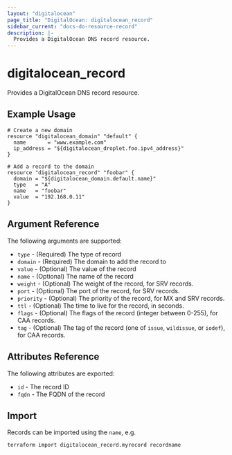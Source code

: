 ```yaml
---
layout: "digitalocean"
page_title: "DigitalOcean: digitalocean_record"
sidebar_current: "docs-do-resource-record"
description: |-
  Provides a DigitalOcean DNS record resource.
---
```


# digitalocean\_record

Provides a DigitalOcean DNS record resource.

## Example Usage

```hcl
# Create a new domain
resource "digitalocean_domain" "default" {
  name       = "www.example.com"
  ip_address = "${digitalocean_droplet.foo.ipv4_address}"
}

# Add a record to the domain
resource "digitalocean_record" "foobar" {
  domain = "${digitalocean_domain.default.name}"
  type   = "A"
  name   = "foobar"
  value  = "192.168.0.11"
}
```

## Argument Reference

The following arguments are supported:

* `type` - (Required) The type of record
* `domain` - (Required) The domain to add the record to
* `value` - (Optional) The value of the record
* `name` - (Optional) The name of the record
* `weight` - (Optional) The weight of the record, for SRV records.
* `port` - (Optional) The port of the record, for SRV records.
* `priority` - (Optional) The priority of the record, for MX and SRV
   records.
* `ttl` - (Optional) The time to live for the record, in seconds.
* `flags` - (Optional) The flags of the record (integer between 0-255), for CAA records.
* `tag` - (Optional) The tag of the record (one of `issue`, `wildissue`, or `iodef`), for CAA records.

## Attributes Reference

The following attributes are exported:

* `id` - The record ID
* `fqdn` - The FQDN of the record

## Import

Records can be imported using the `name`, e.g.

```
terraform import digitalocean_record.myrecord recordname
```